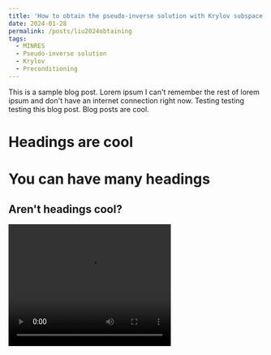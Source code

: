 ```yaml
---
title: 'How to obtain the pseudo-inverse solution with Krylov subspace methods'
date: 2024-01-28
permalink: /posts/liu2024obtaining
tags:
  - MINRES
  - Pseudo-inverse solution
  - Krylov
  - Preconditioning
---
```


This is a sample blog post. Lorem ipsum I can't remember the rest of lorem ipsum and don't have an internet connection right now. Testing testing testing this blog post. Blog posts are cool.

Headings are cool
======

You can have many headings
======

Aren't headings cool?
------

<video width="320" height="240" controls>
  <source src="/videos/curlcurl_all.mov" type="video/mp4">
</video>